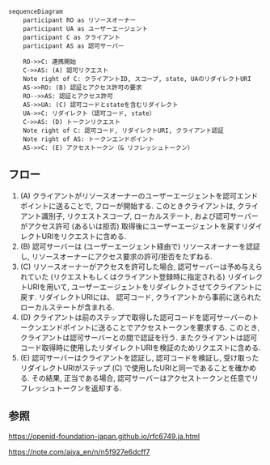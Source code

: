 ```mermaid
sequenceDiagram
    participant RO as リソースオーナー
    participant UA as ユーザーエージェント
    participant C as クライアント
    participant AS as 認可サーバー

    RO->>C: 連携開始
    C->>AS: (A) 認可リクエスト
    Note right of C: クライアントID, スコープ, state, UAのリダイレクトURI
    AS->>RO: (B) 認証とアクセス許可の要求
    RO-->>AS: 認証とアクセス許可
    AS->>UA: (C) 認可コードとstateを含むリダイレクト
    UA->>C: リダイレクト（認可コード, state）
    C->>AS: (D) トークンリクエスト
    Note right of C: 認可コード, リダイレクトURI, クライアント認証
    Note right of AS: トークンエンドポイント
    AS->>C: (E) アクセストークン（& リフレッシュトークン）
```

## フロー

1. (A)
クライアントがリソースオーナーのユーザーエージェントを認可エンドポイントに送ることで, フローが開始する. このときクライアントは, クライアント識別子, リクエストスコープ, ローカルステート, および認可サーバーがアクセス許可 (あるいは拒否) 取得後にユーザーエージェントを戻すリダイレクトURIをリクエストに含める.
2. (B)
認可サーバーは (ユーザーエージェント経由で) リソースオーナーを認証し, リソースオーナーにアクセス要求の許可/拒否をたずねる.
3. (C)
リソースオーナーがアクセスを許可した場合, 認可サーバーは予め与えられていた (リクエストもしくはクライアント登録時に指定される) リダイレクトURIを用いて, ユーザーエージェントをリダイレクトさせてクライアントに戻す. リダイレクトURIには、 認可コード, クライアントから事前に送られたローカルステートが含まれる.
4. (D)
クライアントは前のステップで取得した認可コードを認可サーバーのトークンエンドポイントに送ることでアクセストークンを要求する. このとき, クライアントは認可サーバーとの間で認証を行う. またクライアントは認可コード取得時に使用したリダイレクトURIを検証のためリクエストに含める.
5. (E)
認可サーバーはクライアントを認証し, 認可コードを検証し, 受け取ったリダイレクトURIがステップ (C) で使用したURIと同一であることを確かめる. その結果, 正当である場合, 認可サーバーはアクセストークンと任意でリフレッシュトークンを返却する.



## 参照

https://openid-foundation-japan.github.io/rfc6749.ja.html

https://note.com/aiya_en/n/n5f927e6dcff7